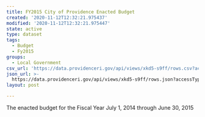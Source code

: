 ```yaml
---
title: FY2015 City of Providence Enacted Budget
created: '2020-11-12T12:32:21.975437'
modified: '2020-11-12T12:32:21.975447'
state: active
type: dataset
tags:
  - Budget
  - Fy2015
groups:
  - Local Government
csv_url: 'https://data.providenceri.gov/api/views/xkd5-s9ff/rows.csv?accessType=DOWNLOAD'
json_url: >-
  https://data.providenceri.gov/api/views/xkd5-s9ff/rows.json?accessType=DOWNLOAD
layout: post

---
```

The enacted budget for the Fiscal Year July 1, 2014 through June 30, 2015
